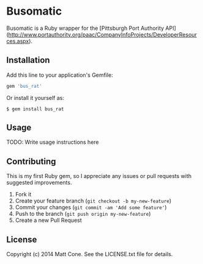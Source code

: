 # Busomatic

Busomatic is a Ruby wrapper for the [Pittsburgh Port Authority API] 
(http://www.portauthority.org/paac/CompanyInfoProjects/DeveloperResources.aspx).

## Installation

Add this line to your application's Gemfile:

```ruby
gem 'bus_rat'
```

Or install it yourself as:

    $ gem install bus_rat

## Usage

TODO: Write usage instructions here

## Contributing

This is my first Ruby gem, so I appreciate any issues or pull requests with 
suggested improvements.

1. Fork it
2. Create your feature branch (`git checkout -b my-new-feature`)
3. Commit your changes (`git commit -am 'Add some feature'`)
4. Push to the branch (`git push origin my-new-feature`)
5. Create a new Pull Request

## License

Copyright (c) 2014 Matt Cone. See the LICENSE.txt file for details.
